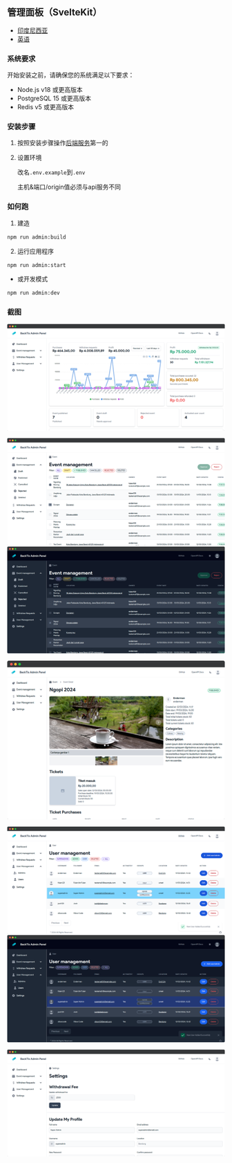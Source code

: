 ## 管理面板（SvelteKit）

-   [印度尼西亚](admin-panel.md)
-   [英语](admin-panel.en.md)

### 系统要求

开始安装之前，请确保您的系统满足以下要求：

-   Node.js v18 或更高版本
-   PostgreSQL 15 或更高版本
-   Redis v5 或更高版本

### 安装步骤

1.  按照安装步骤操作[后端服务](api-service.md)第一的

2.  设置环境

    改名`.env.example`到`.env`

    主机&端口/origin值必须与api服务不同

### 如何跑

1.  建造

```bash
npm run admin:build
```

2.  运行应用程序

```bash
npm run admin:start
```

-   或开发模式

```bash
npm run admin:dev
```

### 截图

![Dashboard](/assets/admin/dashboard.png)

![Events](/assets/admin/events.png)![Events Dark](/assets/admin/events-dark.png)

![Events Detail](/assets/admin/event-detail.png)

![Users](/assets/admin/users.png)![Users Dark](/assets/admin/users-dark.png)

![Settings](/assets/admin/settings.png)

